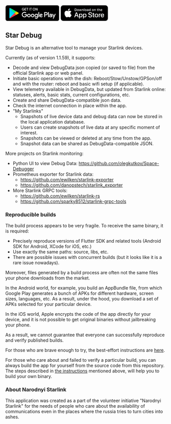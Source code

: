 <a href='https://play.google.com/store/apps/details?id=com.stardebug'><img alt='Get it on Google Play' src='_misc/google-play-badge.png' height='50px'/></a>
<a href='https://apps.apple.com/us/app/star-debug/id6449881082'><img alt='Download on the App Store' src='_misc/appstore-badge.png ' height='50px'/></a>

## Star Debug

Star Debug is an alternative tool to manage your Starlink devices.

Currently (as of version 1.1.59), it supports:
- Decode and view DebugData json copied (or saved to file) from the official Starlink app or web panel.
- Initiate basic operations with the dish: Reboot/Stow/Unstow/GPSon/off and with the router: reboot and basic wifi setup (if applicable).
- View telemetry available in DebugData, but updated from Starlink online: statuses, alerts, basic stats, current configurations, etc.
- Create and share DebugData-compatible json data.
- Check the internet connection in place within the app.
- "My Starlinks"
  - Snapshots of live device data and debug data can now be stored in the local application database.
  - Users can create snapshots of live data at any specific moment of interest.
  - Snapshots can be viewed or deleted at any time from the app.
  - Snapshot data can be shared as DebugData-compatible JSON.

More projects on Starlink monitoring:
- Python UI to view Debug Data: https://github.com/olegkutkov/Space-Debugger
- Prometheus exporter for Starlink data: 
  - https://github.com/ewilken/starlink-exporter
  - https://github.com/danopstech/starlink_exporter
- More Starlink GRPC tools:
  - https://github.com/ewilken/starlink-rs
  - https://github.com/sparky8512/starlink-grpc-tools


### Reproducible builds

The build process appears to be very fragile. To receive the same binary, it is required:
- Precisely reproduce versions of Flutter SDK and related tools (Android SDK for Android, XCode for iOS, etc.)
- Use exactly the same paths: source, libs, etc.
- There are possible issues with concurrent builds (but it looks like it is a rare issue nowadays).

Moreover, files generated by a build process are often not the same files your phone downloads from the market.

In the Android world, for example, you build an AppBundle file, from which Google Play generates a bunch of APKs
for different hardware, screen sizes, languages, etc. 
As a result, under the hood, you download a set of APKs selected for your particular device. 

In the iOS world, Apple encrypts the code of the app directly for your device, and it is not possible 
to get original binaries without jailbreaking your phone. 

As a result, we cannot guarantee that everyone can successfully reproduce and verify published builds.

For those who are brave enough to try, the best-effort instructions are [here](_build/reproducible/reproducible_builds.md).

For those who care about and failed to verify a particular build, 
you can always build the app for yourself from the source code from this repository. 
The steps described in [the instructions](_build/reproducible/reproducible_builds.md) mentioned above, 
will help you to build your own binary. 

### About Narodnyi Starlink

This application was created as a part of the volunteer initiative "Narodnyi Starlink" for the needs of people who care about the availability of communications
even in the places where the russia tries to turn cities into ashes.
